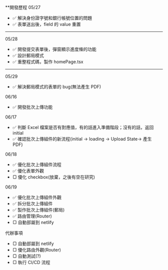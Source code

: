 \*\*開發歷程
05/27

- ✅ 解決身份證字號和銀行帳號位置的問題
- ✅ 表單送出後，field 的 value 重置

---

05/28

- ✅ 開發提交表單後，彈窗顯示進度條的功能
- ✅ 設計郵局模式
- ✅ 重整程式碼，製作 homePage.tsx

---

05/29

- ✅ 解決郵局模式的表單的 bug(無法產生 PDF)

06/16

- ✅ 開發批次上傳功能

06/17

- ✅ 判斷 Excel 檔案是否有對應值，有的話進入準備階段；沒有的話，返回 initial
- ✅ 確認批次上傳組件的新流程(initial → loading → Upload State→ 產生 PDF)

06/18

- ✅ 優化批次上傳組件流程
- ✅ 優化表單外觀
- ▢ 優化 checkbox(放棄，之後有空在研究)

06/19

- ✅ 優化批次上傳組件外觀
- ✅ 拆分批次上傳組件
- ✅ 製作批次上傳組件(郵局)
- ✅ 路由管理(Router)
- ▢ 自動部屬到 netlify

代辦事項

- ▢ 自動部屬到 netlify
- ▢ 優化路由外觀(Router)
- ▢ 自動測試(?)
- ▢ 執行 CI/CD 流程

